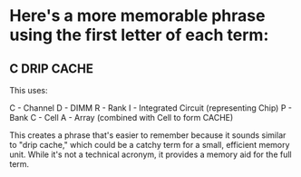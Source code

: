 # Here's a more memorable phrase using the first letter of each term:

## C DRIP CACHE

This uses:

C - Channel
D - DIMM
R - Rank
I - Integrated Circuit (representing Chip)
P - Bank
C - Cell
A - Array (combined with Cell to form CACHE)

This creates a phrase that's easier to remember because it sounds similar to "drip cache," which could be a catchy term for a small, efficient memory unit. While it's not a technical acronym, it provides a memory aid for the full term.